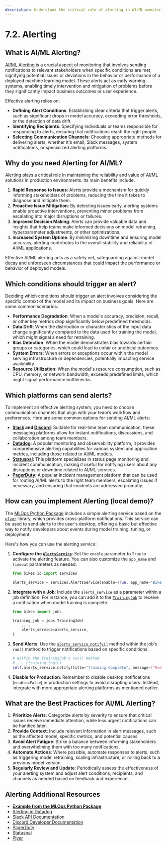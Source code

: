 ```yaml
---
description: Understand the critical role of alerting in AI/ML monitoring, learn how to set up effective alert systems to notify stakeholders of potential issues with models in production.
---
```


# 7.2. Alerting

## What is AI/ML Alerting?

[AI/ML Alerting](https://www.datadoghq.com/solutions/machine-learning/) is a crucial aspect of monitoring that involves sending notifications to relevant stakeholders when specific conditions are met, signifying potential issues or deviations in the behavior or performance of a deployed machine learning model. These alerts act as early warning systems, enabling timely intervention and mitigation of problems before they significantly impact business outcomes or user experience.

Effective alerting relies on:

- **Defining Alert Conditions**: Establishing clear criteria that trigger alerts, such as significant drops in model accuracy, exceeding error thresholds, or the detection of data drift.
- **Identifying Recipients**: Specifying individuals or teams responsible for responding to alerts, ensuring that notifications reach the right people.
- **Selecting Communication Channels**: Choosing appropriate methods for delivering alerts, whether it's email, Slack messages, system notifications, or specialized alerting platforms.

## Why do you need Alerting for AI/ML?

Alerting plays a critical role in maintaining the reliability and value of AI/ML solutions in production environments. Its main benefits include:

1. **Rapid Response to Issues**: Alerts provide a mechanism for quickly informing stakeholders of problems, reducing the time it takes to diagnose and mitigate them.
2. **Proactive Issue Mitigation**: By detecting issues early, alerting systems enable proactive interventions, preventing minor problems from escalating into major disruptions or failures.
3. **Improved Decision Making**: Alerts can provide valuable data and insights that help teams make informed decisions on model retraining, hyperparameter adjustments, or other optimizations.
4. **Increased System Uptime**: By minimizing downtime and ensuring model accuracy, alerting contributes to the overall stability and reliability of AI/ML applications.

Effective AI/ML alerting acts as a safety net, safeguarding against model decay and unforeseen circumstances that could impact the performance or behavior of deployed models.

## Which conditions should trigger an alert?

Deciding which conditions should trigger an alert involves considering the specific context of the model and its impact on business goals. Here are some common scenarios:

- **Performance Degradation**: When a model's accuracy, precision, recall, or other key metrics drop significantly below predefined thresholds.
- **Data Drift**: When the distribution or characteristics of the input data change significantly compared to the data used for training the model, which might signal a need for retraining.
- **Bias Detection**: When the model demonstrates bias towards certain groups or categories, which could lead to unfair or unethical outcomes.
- **System Errors**: When errors or exceptions occur within the model serving infrastructure or dependencies, potentially impacting service availability.
- **Resource Utilization**: When the model's resource consumption, such as CPU, memory, or network bandwidth, exceeds predefined limits, which might signal performance bottlenecks.

## Which platforms can send alerts?

To implement an effective alerting system, you need to choose communication channels that align with your team’s workflow and preferences. Here are some common options for sending AI/ML alerts:

- **[Slack](https://slack.com/) and [Discord](https://discord.com/)**: Suitable for real-time team communication, these messaging platforms allow for instant notifications, discussions, and collaboration among team members.
- **[Datadog](https://www.datadoghq.com/)**: A popular monitoring and observability platform, it provides comprehensive alerting capabilities for various system and application metrics, including those related to AI/ML models.
- **[Statuspal](https://statuspal.io/)**: This platform specializes in status page monitoring and incident communication, making it useful for notifying users about any disruptions or downtime related to AI/ML services.
- **[PagerDuty](https://www.pagerduty.com/)**: A popular incident management platform that can be used for routing AI/ML alerts to the right team members, escalating issues if necessary, and ensuring that incidents are addressed promptly.

## How can you implement Alerting (local demo)?

The [MLOps Python Package](https://github.com/fmind/mlops-python-package) includes a simple alerting service based on the [`plyer`](https://plyer.readthedocs.io/) library, which provides cross-platform notifications. This service can be used to send alerts to the user's desktop, offering a basic but effective way to notify developers about events during model training, tuning, or deployment.

Here's how you can use the alerting service:

1. **Configure the [`AlertsService`](https://github.com/fmind/mlops-python-package/blob/main/src/bikes/io/services.py)**: Set the `enable` parameter to `True` to activate the alerting feature. You can also customize the `app_name` and `timeout` parameters as needed.

    ```python
    from bikes.io import services

    alerts_service = services.AlertsService(enable=True, app_name="Bikes", timeout=5)
    ```

2. **Integrate with a Job**: Include the `alerts_service` as a parameter within a job definition. For instance, you can add it to the [`TrainingJob`](https://github.com/fmind/mlops-python-package/blob/main/src/bikes/jobs/training.py) to receive a notification when model training is complete.

    ```python
    from bikes import jobs

    training_job = jobs.TrainingJob(
        ...,
        alerts_service=alerts_service,
    )
    ```

3. **Send Alerts**: Use the [`alerts_service.notify()`](https://github.com/fmind/mlops-python-package/blob/main/src/bikes/io/services.py) method within the job's `run()` method to trigger notifications based on specific conditions.

    ```python
    # Within the TrainingJob's run() method
    # ... (training logic)
    self.alerts_service.notify(title="Training Complete", message=f"Model version: {model_version.version}")
    ```

4. **Disable for Production**: Remember to disable desktop notifications (`enable=False`) in production settings to avoid disrupting users. Instead, integrate with more appropriate alerting platforms as mentioned earlier.

## What are the Best Practices for AI/ML Alerting?

1. **Prioritize Alerts**: Categorize alerts by severity to ensure that critical issues receive immediate attention, while less urgent notifications can be handled later.
2. **Provide Context**: Include relevant information in alert messages, such as the affected model, specific metrics, and potential causes.
3. **Avoid Alert Fatigue**: Strike a balance between informing stakeholders and overwhelming them with too many notifications.
4. **Automate Actions**: Where possible, automate responses to alerts, such as triggering model retraining, scaling infrastructure, or rolling back to a previous model version.
5. **Regularly Review and Update**: Periodically assess the effectiveness of your alerting system and adjust alert conditions, recipients, and channels as needed based on feedback and experience.

## Alerting Additional Resources

- **[Example from the MLOps Python Package](https://github.com/fmind/mlops-python-package/blob/main/src/bikes/io/services.py)**
- [Alerting in Datadog](https://docs.datadoghq.com/monitors/manage/status/#alerts)
- [Slack API Documentation](https://api.slack.com/)
- [Discord Developer Documentation](https://discord.com/developers/docs/intro)
- [PagerDuty](https://www.pagerduty.com/)
- [Statuspal](https://statuspal.io/)
- [Plyer](https://plyer.readthedocs.io/)
